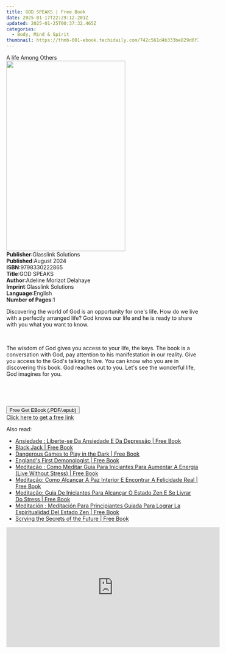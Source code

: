 ```yaml
---
title: GOD SPEAKS | Free Book
date: 2025-01-17T22:29:12.201Z
updated: 2025-01-25T00:37:32.465Z
categories:
  - Body, Mind & Spirit
thumbnail: https://thmb-001-ebook.techidaily.com/742c561d4b333be829d0f267add77492099a661e8e2e14cc5db09729ce6698e9.jpg
---
```

<main id="book-container">
  <div class="flex flex-col">
    <div class="book-brief flex-1 py-6 px-4 sm:p-6 md:py-10 md:px-8">
      <!-- brief-->
      <div class="book-brief-main">A life Among Others</div>
    </div>
    <div
      class="book-meta-info flex-1 grid gap-4 col-start-1 col-end-3 row-start-1 sm:mb-6 sm:grid-cols-4 lg:gap-6 lg:col-start-2 lg:row-end-6 lg:row-span-6 lg:mb-0"
    >
      <div
        class="book-meta-info-left place-content-center mt-4 p-4 text-sm leading-6 col-start-2 col-span-2 dark:text-slate-400"
      >
        <img
          class="w-full h-500 object-cover rounded-lg sm:h-255 sm:col-span-2 lg:col-span-full"
          src="https://img-001-ebook.techidaily.com/17a2e0d817c8fd5b71bfa36ff7b859aed2b9a068db0ed8f7d8f9b3195b82a520.jpg"
          alt=""
          width="312"
          height="500"
        />
      </div>
      <div
        class="book-meta-info-right mt-2 col-start-1 row-start-2 col-span-3 self-center"
      >
        <!-- meta data  -->
        <div class="flex flex-col px-4 md:px-8">
          <div class="flex-1">
            <strong>Publisher</strong>:<span class="px-2"
              >Glasslink Solutions</span
            >
          </div>
          <div class="flex-1">
            <strong>Published</strong>:<span class="px-2">August 2024</span>
          </div>
          <div class="flex-1">
            <strong>ISBN</strong>:<span class="px-2">9798330222865</span>
          </div>
          <div class="flex-1">
            <strong>Title</strong>:<span class="px-2">GOD SPEAKS</span>
          </div>
          <div class="flex-1">
            <strong>Author</strong>:<span class="px-2"
              >Adeline Morizot Delahaye</span
            >
          </div>
          <div class="flex-1">
            <strong>Imprint</strong>:<span class="px-2"
              >Glasslink Solutions</span
            >
          </div>
          <div class="flex-1">
            <strong>Language</strong>:<span class="px-2">English</span>
          </div>
          <div class="flex-1">
            <strong>Number of Pages</strong>:<span class="px-2">1</span>
          </div>
        </div>
      </div>
    </div>
    <div class="book-description flex-1 py-6 px-4 sm:p-6 md:py-10 md:px-8">
      <div class="book-description-main">
        <div accordion-content="" id="description">
          <p>
            Discovering the world of God is an opportunity for one's life. How
            do we live with a perfectly arranged life? God knows our life and he
            is ready to share with you what you want to know.
          </p>
          <p><br /></p>
          <p>
            The wisdom of God gives you access to your life, the keys. The book
            is a conversation with God, pay attention to his manifestation in
            our reality. Give you access to the God's talking to live. You can
            know who you are in discovering this book. God reaches out to you.
            Let's see the wonderful life, God imagines for you.
          </p>
          <p><br /></p>
          <p><br /></p>
        </div>
      </div>
    </div>
    <div class="book-excerpts flex-1 py-6 px-4 sm:p-6 md:py-10 md:px-8"></div>
    <div
      class="book-about-author flex-1 py-6 px-4 sm:p-6 md:py-10 md:px-8"
    ></div>
    <div class="book-free-get flex-1 py-6 px-4 sm:p-6 md:py-10 md:px-8">
      <button
        id="btn-free-get"
        class="bg-blue-500 hover:bg-blue-700 text-white font-bold py-2 px-4 rounded"
      >
        Free Get EBook (.PDF/.epub)
      </button>
      <div id="countdown-display" class="px-2 text-lg mt-2"></div>
      <a
        id="free-link"
        class="hidden bg-blue-500 hover:bg-blue-700 text-white font-bold py-2 px-4 rounded"
        href="https://www.ebooks.com/en-us/book/211445470/god-speaks/adeline-morizot-delahaye/"
        target="_blank"
        >Click here to get a free link</a
      >
    </div>
    <script>
      let countdownTime = 0;
      let countdownInterval = null;
      document
        .getElementById('btn-free-get')
        .addEventListener('click', startCountdown);
      function startCountdown() {
        countdownTime = new Date().getTime() + 60000 * 3;
        countdownInterval = setInterval(updateCountdown, 1000);
        document.getElementById('btn-free-get').disabled = true;
        document
          .getElementById('btn-free-get')
          .classList.add('bg-gray-500', 'cursor-not-allowed');
      }
      function updateCountdown() {
        let currentTime = new Date().getTime();
        let timeLeft = countdownTime - currentTime;
        let secondsLeft = Math.floor(timeLeft / 1000);
        document.getElementById('countdown-display').innerHTML =
          `Remaining time: ${secondsLeft} seconds.`;
        if (secondsLeft <= 0) {
          clearInterval(countdownInterval);
          document.getElementById('btn-free-get').classList.add('hidden');
          document.getElementById('free-link').classList.remove('hidden');
          document.getElementById('countdown-display').innerHTML = '';
        }
      }
    </script>
  </div>
</main>

<ins class="adsbygoogle"
      style="display:block"
      data-ad-client="ca-pub-7571918770474297"
      data-ad-slot="8358498916"
      data-ad-format="auto"
      data-full-width-responsive="true"></ins>
    

<span class="atpl-alsoreadstyle">Also read:</span>
<div><ul>
<li><a href="https://novels-ebooks.techidaily.com/209699318-9781547583980-ansiedade-liberte-se-da-ansiedade-e-da-depressao/"><u>Ansiedade : Liberte-se Da Ansiedade E Da Depressão | Free Book</u></a></li>
<li><a href="https://novels-ebooks.techidaily.com/209699287-9781634242523-black-jack/"><u>Black Jack | Free Book</u></a></li>
<li><a href="https://novels-ebooks.techidaily.com/209696572-9781452179902-dangerous-games-to-play-in-the-dark/"><u>Dangerous Games to Play in the Dark | Free Book</u></a></li>
<li><a href="https://novels-ebooks.techidaily.com/209695080-9780857719812-englands-first-demonologist/"><u>England's First Demonologist | Free Book</u></a></li>
<li><a href="https://novels-ebooks.techidaily.com/209699340-9781547584598-meditacao-como-meditar-guia-para-iniciantes-para-aumentar-a-energia-live-without-stress/"><u>Meditação : Como Meditar Guia Para Iniciantes Para Aumentar A Energia (Live Without Stress) | Free Book</u></a></li>
<li><a href="https://novels-ebooks.techidaily.com/209699338-9781547586714-meditacao-como-alcancar-a-paz-interior-e-encontrar-a-felicidade-real/"><u>Meditação: Como Alcançar A Paz Interior E Encontrar A Felicidade Real | Free Book</u></a></li>
<li><a href="https://novels-ebooks.techidaily.com/209699329-9781547584949-meditacao-guia-de-iniciantes-para-alcancar-o-estado-zen-e-se-livrar-do-stress/"><u>Meditação: Guia De Iniciantes Para Alcançar O Estado Zen E Se Livrar Do Stress | Free Book</u></a></li>
<li><a href="https://novels-ebooks.techidaily.com/209699345-9781547585601-meditacion-meditacion-para-principiantes-guiada-para-lograr-la-espiritualidad-del-estado-zen/"><u>Meditación : Meditación Para Principiantes Guiada Para Lograr La Espiritualidad Del Estado Zen | Free Book</u></a></li>
<li><a href="https://novels-ebooks.techidaily.com/209695017-9781632657954-scrying-the-secrets-of-the-future/"><u>Scrying the Secrets of the Future | Free Book</u></a></li>
</ul></div>

<!-- affiliate ads begin -->
<iframe width="560" height="315" src="https://www.youtube.com/embed/n4cc4BSqJls?si=Hkd9vwQDqeCGN7XG" title="YouTube video player" frameborder="0" allow="accelerometer; autoplay; clipboard-write; encrypted-media; gyroscope; picture-in-picture; web-share" referrerpolicy="strict-origin-when-cross-origin" allowfullscreen></iframe>
<!-- affiliate ads end -->


